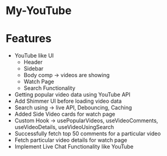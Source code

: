 # My-YouTube

# Features
- YouTube like UI
    - Header
    - Sidebar
    - Body comp -> videos are showing
    - Watch Page
    - Search Functionality
- Getting popular video data using YouTube API
- Add Shimmer UI before loading video data
- Search using -> live API, Debouncing, Caching
- Added Side Video cards for watch page
- Custom Hook -> usePopularVideos, useVideoComments, useVideoDetails, useVideoUsingSearch
- Successfully fetch top 50 comments for a particular video
- Fetch particular video details for watch page
- Implement Live Chat Functionality like YouTube